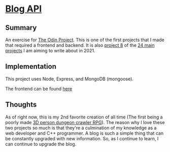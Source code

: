 # [Blog API](https://anthonyargel.com/blog/#/)

## Summary
An exercise for [The Odin Project](https://www.theodinproject.com/home). This is one of the first projects that I made that required a frontend and backend. It is also [project 8](https://anthonyargel.com/blog/#/blog/608cdebff3022700154f8f1f) of the [24 main projects](https://anthonyargel.com/blog/#/blog/6087a2dafedb56001512312d) I am aiming to write about in 2021.

## Implementation
This project uses Node, Express, and MongoDB (mongoose).

The frontend can be found [here](https://github.com/anthony-argel/blog)

## Thoughts
As of right now, this is my 2nd favorite creation of all time (The first being a poorly made [3D person dungeon crawler RPG](https://anthonyargel.com/blog/#/blog/6087ad62fedb560015123130)). The reason why I love these two projects so much is that they're a culmination of my knowledge as a web developer and C++ programmer. A blog is such a simple thing that can be constantly upgraded with new information. So, as I continue to learn, I can continue to upgrade the blog.
